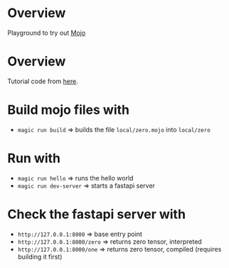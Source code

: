 # Overview

Playground to try out [Mojo](https://www.modular.com/mojo)

# Overview

Tutorial code from [here](https://docs.modular.com/max/tutorials/magic).

# Build mojo files with

- `magic run build` => builds the file `local/zero.mojo` into `local/zero`

# Run with

- `magic run hello` => runs the hello world
- `magic run dev-server` => starts a fastapi server

# Check the fastapi server with

- `http://127.0.0.1:8000` => base entry point
- `http://127.0.0.1:8000/zero` => returns zero tensor, interpreted
- `http://127.0.0.1:8000/one` => returns zero tensor, compiled (requires building it first)

